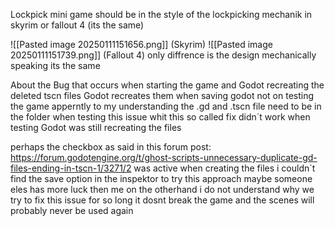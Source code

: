 Lockpick mini game should be in the style of the lockpicking mechanik in skyrim or fallout 4 (its the same)

![[Pasted image 20250111151656.png]] (Skyrim)
![[Pasted image 20250111151739.png]]
(Fallout 4)
only diffrence is the design mechanically speaking its the same 


About the Bug that occurs when starting the game and Godot recreating the deleted tscn files
Godot recreates them when saving godot not on testing the game
apperntly to my understanding the .gd and .tscn file need to be in the folder
when testing this issue whit this so called fix didn´t work when testing Godot was still recreating the files

perhaps the checkbox as said in this forum post: https://forum.godotengine.org/t/ghost-scripts-unnecessary-duplicate-gd-files-ending-in-tscn-1/3271/2 
was active when creating the files i couldn´t find the save option in the inspektor to try this approach maybe someone eles has more luck then me 
on the otherhand i do not understand why we try to fix this issue for so long it dosnt break the game and the scenes will probably never be used again 
